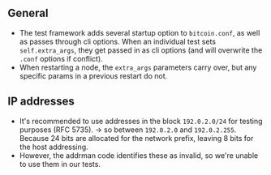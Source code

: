 ## General
- The test framework adds several startup option to `bitcoin.conf`, as well as
  passes through cli options. When an individual test sets `self.extra_args`,
  they get passed in as cli options (and will overwrite the `.conf` options if
  conflict).
- When restarting a node, the `extra_args` parameters carry over, but any
  specific params in a previous restart do not.

## IP addresses
- It's recommended to use addresses in the block `192.0.2.0/24` for testing
  purposes (RFC 5735). -> so between `192.0.2.0` and `192.0.2.255`. Because 24
  bits are allocated for the network prefix, leaving 8 bits for the host
  addressing.
- However, the addrman code identifies these as invalid, so we're unable to use
  them in our tests.
